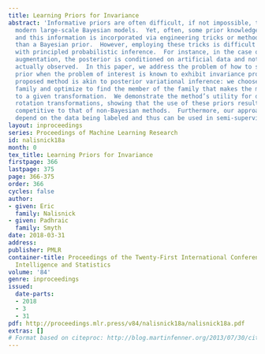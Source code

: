 ```yaml
---
title: Learning Priors for Invariance
abstract: 'Informative priors are often difficult, if not impossible, to elicit for
  modern large-scale Bayesian models.  Yet, often, some prior knowledge is known,
  and this information is incorporated via engineering tricks or methods less principled
  than a Bayesian prior.  However, employing these tricks is difficult to reconcile
  with principled probabilistic inference.  For instance, in the case of data set
  augmentation, the posterior is conditioned on artificial data and not on what is
  actually observed.  In this paper, we address the problem of how to specify an informative
  prior when the problem of interest is known to exhibit invariance properties.  The
  proposed method is akin to posterior variational inference: we choose a parametric
  family and optimize to find the member of the family that makes the model robust
  to a given transformation.  We demonstrate the method’s utility for dropout and
  rotation transformations, showing that the use of these priors results in performance
  competitive to that of non-Bayesian methods.  Furthermore, our approach does not
  depend on the data being labeled and thus can be used in semi-supervised settings.'
layout: inproceedings
series: Proceedings of Machine Learning Research
id: nalisnick18a
month: 0
tex_title: Learning Priors for Invariance
firstpage: 366
lastpage: 375
page: 366-375
order: 366
cycles: false
author:
- given: Eric
  family: Nalisnick
- given: Padhraic
  family: Smyth
date: 2018-03-31
address: 
publisher: PMLR
container-title: Proceedings of the Twenty-First International Conference on Artficial
  Intelligence and Statistics
volume: '84'
genre: inproceedings
issued:
  date-parts:
  - 2018
  - 3
  - 31
pdf: http://proceedings.mlr.press/v84/nalisnick18a/nalisnick18a.pdf
extras: []
# Format based on citeproc: http://blog.martinfenner.org/2013/07/30/citeproc-yaml-for-bibliographies/
---
```

